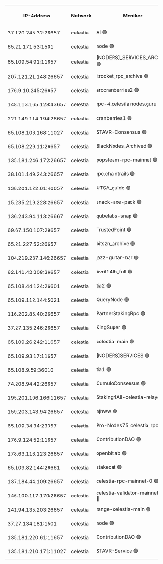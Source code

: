 


<table><tr><th>IP-Address</th><th>Network</th><th>Moniker</th><th>Latest Block Height</th><th>Earliest Block Height</th><th>Catching Up</th><th>Tx Index</th><th>Voting Power</th><th>Scan Time</th></tr><tr><td>37.120.245.32:26657</td><td>celestia</td><td>AI 🟢</td><td>2533769</td><td>1</td><td>False</td><td>off</td><td>0</td><td>2024-10-10T15:20:46.002277658UTC</td></tr><tr><td>65.21.171.53:1501</td><td>celestia</td><td>node 🟢</td><td>2533769</td><td>1</td><td>False</td><td>on</td><td>0</td><td>2024-10-10T15:20:46.406980117UTC</td></tr><tr><td>65.109.54.91:11657</td><td>celestia</td><td>[NODERS]_SERVICES_ARCHIVE 🟢</td><td>2533772</td><td>1</td><td>False</td><td>on</td><td>0</td><td>2024-10-10T15:21:26.406137940UTC</td></tr><tr><td>207.121.21.148:26657</td><td>celestia</td><td>itrocket_rpc_archive 🟢</td><td>2533772</td><td>1</td><td>False</td><td>on</td><td>0</td><td>2024-10-10T15:21:27.234166042UTC</td></tr><tr><td>176.9.10.245:26657</td><td>celestia</td><td>arccranberries2 🟢</td><td>2533776</td><td>1</td><td>False</td><td>on</td><td>0</td><td>2024-10-10T15:22:07.853444959UTC</td></tr><tr><td>148.113.165.128:43657</td><td>celestia</td><td>rpc-4.celestia.nodes.guru 🟢</td><td>2533778</td><td>1</td><td>False</td><td>on</td><td>0</td><td>2024-10-10T15:22:33.425281251UTC</td></tr><tr><td>221.149.114.194:26657</td><td>celestia</td><td>cranberries1 🟢</td><td>2533779</td><td>1</td><td>False</td><td>on</td><td>0</td><td>2024-10-10T15:22:45.177120433UTC</td></tr><tr><td>65.108.106.168:11027</td><td>celestia</td><td>STAVR-Consensus 🟢</td><td>2533779</td><td>1</td><td>False</td><td>on</td><td>0</td><td>2024-10-10T15:22:49.781006595UTC</td></tr><tr><td>65.108.229.11:26657</td><td>celestia</td><td>BlackNodes_Archived 🟢</td><td>2533783</td><td>1</td><td>False</td><td>off</td><td>0</td><td>2024-10-10T15:23:38.383320487UTC</td></tr><tr><td>135.181.246.172:26657</td><td>celestia</td><td>popsteam-rpc-mainnet 🟢</td><td>2533786</td><td>1</td><td>False</td><td>on</td><td>0</td><td>2024-10-10T15:24:06.217029527UTC</td></tr><tr><td>38.101.149.243:26657</td><td>celestia</td><td>rpc.chaintrails 🟢</td><td>2533787</td><td>1</td><td>False</td><td>on</td><td>0</td><td>2024-10-10T15:24:19.836143013UTC</td></tr><tr><td>138.201.122.61:46657</td><td>celestia</td><td>UTSA_guide 🟢</td><td>2533790</td><td>1</td><td>False</td><td>on</td><td>0</td><td>2024-10-10T15:24:51.074034073UTC</td></tr><tr><td>15.235.219.228:26657</td><td>celestia</td><td>snack-axe-pack 🟢</td><td>2533790</td><td>1</td><td>False</td><td>off</td><td>0</td><td>2024-10-10T15:24:52.033988888UTC</td></tr><tr><td>136.243.94.113:26667</td><td>celestia</td><td>qubelabs-snap 🟢</td><td>2533793</td><td>1</td><td>False</td><td>on</td><td>0</td><td>2024-10-10T15:25:22.209726983UTC</td></tr><tr><td>69.67.150.107:29657</td><td>celestia</td><td>TrustedPoint 🟢</td><td>2533794</td><td>1</td><td>False</td><td>on</td><td>0</td><td>2024-10-10T15:25:37.496100928UTC</td></tr><tr><td>65.21.227.52:26657</td><td>celestia</td><td>bitszn_archive 🟢</td><td>2533798</td><td>1</td><td>False</td><td>on</td><td>0</td><td>2024-10-10T15:26:30.403728063UTC</td></tr><tr><td>104.219.237.146:26657</td><td>celestia</td><td>jazz-guitar-bar 🟢</td><td>2533802</td><td>1</td><td>False</td><td>off</td><td>0</td><td>2024-10-10T15:27:18.459959600UTC</td></tr><tr><td>62.141.42.208:26657</td><td>celestia</td><td>Avril14th_full 🟢</td><td>2533804</td><td>1</td><td>False</td><td>on</td><td>0</td><td>2024-10-10T15:27:43.533523203UTC</td></tr><tr><td>65.108.44.124:26601</td><td>celestia</td><td>tia2 🟢</td><td>2371494</td><td>339581</td><td>False</td><td>on</td><td>0</td><td>2024-10-10T15:20:57.346286694UTC</td></tr><tr><td>65.109.112.144:5021</td><td>celestia</td><td>QueryNode 🟢</td><td>2371494</td><td>1406226</td><td>False</td><td>off</td><td>0</td><td>2024-10-10T15:25:00.807145359UTC</td></tr><tr><td>116.202.85.40:26657</td><td>celestia</td><td>PartnerStakingRpc 🟢</td><td>2371494</td><td>1588231</td><td>False</td><td>on</td><td>0</td><td>2024-10-10T15:20:57.646398016UTC</td></tr><tr><td>37.27.135.246:26657</td><td>celestia</td><td>KingSuper 🟢</td><td>2371494</td><td>1814358</td><td>False</td><td>off</td><td>0</td><td>2024-10-10T15:21:51.097062425UTC</td></tr><tr><td>65.109.26.242:11657</td><td>celestia</td><td>celestia-main 🟢</td><td>2533791</td><td>2362846</td><td>False</td><td>on</td><td>0</td><td>2024-10-10T15:25:05.342254862UTC</td></tr><tr><td>65.109.93.17:11657</td><td>celestia</td><td>[NODERS]SERVICES 🟢</td><td>2533789</td><td>2371581</td><td>False</td><td>on</td><td>0</td><td>2024-10-10T15:24:36.242730199UTC</td></tr><tr><td>65.108.9.59:36010</td><td>celestia</td><td>tia1 🟢</td><td>2533773</td><td>2372045</td><td>False</td><td>on</td><td>0</td><td>2024-10-10T15:21:31.829036398UTC</td></tr><tr><td>74.208.94.42:26657</td><td>celestia</td><td>CumuloConsensus 🟢</td><td>2533779</td><td>2384001</td><td>False</td><td>on</td><td>0</td><td>2024-10-10T15:22:50.615967577UTC</td></tr><tr><td>195.201.106.166:11657</td><td>celestia</td><td>Staking4All-celestia-relayer 🟢</td><td>2533806</td><td>2399575</td><td>False</td><td>off</td><td>0</td><td>2024-10-10T15:27:58.600232498UTC</td></tr><tr><td>159.203.143.94:26657</td><td>celestia</td><td>njhww 🟢</td><td>2533780</td><td>2412819</td><td>False</td><td>off</td><td>0</td><td>2024-10-10T15:22:57.611860193UTC</td></tr><tr><td>65.109.34.34:23357</td><td>celestia</td><td>Pro-Nodes75_celestia_rpc 🟢</td><td>2533786</td><td>2412825</td><td>False</td><td>on</td><td>0</td><td>2024-10-10T15:24:05.739012881UTC</td></tr><tr><td>176.9.124.52:11657</td><td>celestia</td><td>ContributionDAO 🟢</td><td>2533798</td><td>2419178</td><td>False</td><td>on</td><td>0</td><td>2024-10-10T15:26:29.972558271UTC</td></tr><tr><td>178.63.116.123:26657</td><td>celestia</td><td>openbitlab 🟢</td><td>2533772</td><td>2479826</td><td>False</td><td>on</td><td>0</td><td>2024-10-10T15:21:17.581751076UTC</td></tr><tr><td>65.109.82.144:26661</td><td>celestia</td><td>stakecat 🟢</td><td>2533789</td><td>2509501</td><td>False</td><td>on</td><td>0</td><td>2024-10-10T15:24:34.819539064UTC</td></tr><tr><td>137.184.44.109:26657</td><td>celestia</td><td>celestia-rpc-mainnet-0 🟢</td><td>2533789</td><td>2517150</td><td>False</td><td>on</td><td>0</td><td>2024-10-10T15:24:35.806815234UTC</td></tr><tr><td>146.190.117.179:26657</td><td>celestia</td><td>celestia-validator-mainnet-0 🔴</td><td>2533799</td><td>2517150</td><td>False</td><td>off</td><td>5000007</td><td>2024-10-10T15:26:41.722840135UTC</td></tr><tr><td>141.94.135.203:26657</td><td>celestia</td><td>range-celestia-main 🟢</td><td>2533770</td><td>2518374</td><td>False</td><td>on</td><td>0</td><td>2024-10-10T15:21:02.602347166UTC</td></tr><tr><td>37.27.134.181:1501</td><td>celestia</td><td>node 🟢</td><td>2533781</td><td>2527200</td><td>False</td><td>off</td><td>0</td><td>2024-10-10T15:23:10.770070295UTC</td></tr><tr><td>135.181.220.61:11657</td><td>celestia</td><td>ContributionDAO 🟢</td><td>2533783</td><td>2529369</td><td>False</td><td>off</td><td>0</td><td>2024-10-10T15:23:38.003032643UTC</td></tr><tr><td>135.181.210.171:11027</td><td>celestia</td><td>STAVR-Service 🟢</td><td>2533770</td><td>2530501</td><td>False</td><td>on</td><td>0</td><td>2024-10-10T15:21:00.149023351UTC</td></tr></table>